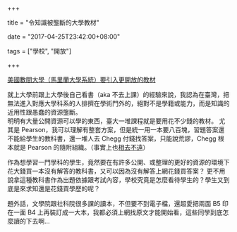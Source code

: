 +++

title = "令知識被壟斷的大學教材"

date = "2017-04-25T23:42:00+08:00"

tags = ["學校", "開放"]

+++

[美國數間大學（馬里蘭大學系統）要引入更開放的教材](https://qz.com/962487/states-are-moving-to-cut-college-costs-by-introducing-open-source-textbooks/)

就上大學前跟上大學後自己看書（aka 不去上課）的經驗來說，我認為在臺灣，把無法進入對應大學科系的人排擠在學術門外的，絕對不是學籍或能力，而是知識的近用性跟愚蠢的資源壟斷。  
明明有大量公開資源可以學的東西，臺大一堆課程就是要用花不少錢的教材。 尤其是 Pearson，我可以理解有整套方案，但是統一用一本要八百塊，習題答案還不能給學生的教科書，還一堆人去 Chegg 付錢找答案，只能說荒謬，Chegg 根本就是 Pearson 的隨附組織。（事實上也[相去不遠](https://www.pearson.com/corporate/news/media/news-announcements/2017/04/pearson-and-chegg-announce-partnership-to-make-textbooks-more-af.html)） 

作為想學習一門學科的學生，竟然要在有許多公開、或整理的更好的資源的環境下花大錢買一本沒有解答的教科書，又可以因為沒有解答上網花錢買答案？ 更不用說拿這種教科書作為出題依據跟考試內容，學校究竟是怎麼看待學生的？學生又到底是來求知還是花錢買學歷的呢？

題外話，文學院跟社科院很多課的讀本，不但要不到電子檔，還超愛把兩面 B5 印在一面 B4 上再裝訂成一大本，我都必須上網找原文才能開始看，這些同學到底怎麼讀的下去啊...
